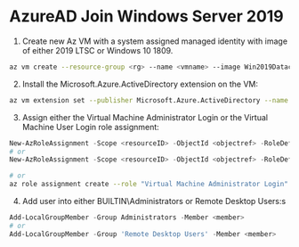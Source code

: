 # AzureAD Join Windows Server 2019

1.  Create new Az VM with a system assigned managed identity with image of either 2019 LTSC or Windows 10 1809.

```bash
az vm create --resource-group <rg> --name <vmname> --image Win2019Datacenter --assign-identity --admin-username <user> --admin-password <password>
```

2. Install the Microsoft.Azure.ActiveDirectory extension on the VM:

```bash
az vm extension set --publisher Microsoft.Azure.ActiveDirectory --name AADLoginForWindows --vm-name <vmname> --resource-group <rg>
```

3. Assign either the Virtual Machine Administrator Login or the Virtual Machine User Login role assignment:

```powershell
New-AzRoleAssignment -Scope <resourceID> -ObjectId <objectref> -RoleDefinitionName 'Virtual Machine Administrator Login'
# or
New-AzRoleAssignment -Scope <resourceID> -ObjectId <objectref> -RoleDefinitionName 'Virtual Machine User Login' 
```
```bash
# or
az role assignment create --role "Virtual Machine Administrator Login" --assignee-object-id --scope <resourceID>
```

4. Add user into either BUILTIN\Administrators or Remote Desktop Users:s

```powershell
Add-LocalGroupMember -Group Administrators -Member <member>
# or
Add-LocalGroupMember -Group 'Remote Desktop Users' -Member <member>
```